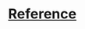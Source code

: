 #
# [Reference](https://leetcode.com/problems/count-substrings-that-satisfy-k-constraint-i/?envType=problem-list-v2&envId=sliding-window)
